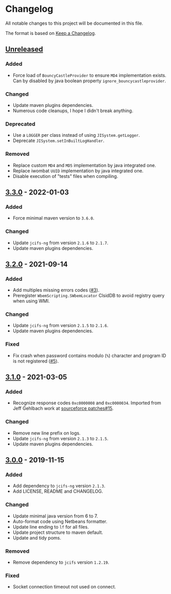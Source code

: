 # Changelog
All notable changes to this project will be documented in this file.

The format is based on [Keep a Changelog](https://keepachangelog.com/en/1.0.0/).

## [Unreleased]
### Added
- Force load of `BouncyCastleProvider` to ensure `MD4` implementation exists. Can by disabled by java boolean property `ignore_bouncycastleprovider`.

### Changed
- Update maven plugins dependencies.
- Numerous code cleanups, I hope I didn't break anything.

### Deprecated
- Use a `LOGGER` per class instead of using `JISystem.getLogger`.
- Deprecate `JISystem.setInBuiltLogHandler`.

### Removed
- Replace custom `MD4` and `MD5` implementation by java integrated one.
- Replace iwombat `UUID` implementation by java integrated one.
- Disable execution of "tests" files when compiling.

## [3.3.0] - 2022-01-03
### Added
- Force minimal maven version to `3.6.0`.

### Changed
- Update `jcifs-ng` from version `2.1.6` to `2.1.7`.
- Update maven plugins dependencies.

## [3.2.0] - 2021-09-14
### Added
- Add multiples missing errors codes ([#3]).
- Preregister `WbemScripting.SWbemLocator` ClsidDB to avoid registry query when using WMI.

### Changed
- Update `jcifs-ng` from version `2.1.5` to `2.1.6`.
- Update maven plugins dependencies.

### Fixed
- Fix crash when password contains modulo (`%`) character and program ID is not registered ([#5]).

[#3]: https://github.com/skyghis/j-interop-ng/issues/3
[#5]: https://github.com/skyghis/j-interop-ng/issues/5

## [3.1.0] - 2021-03-05
### Added
- Recognize response codes `0xc0000008` and `0xc0000034`. Imported from Jeff Gehlbach work at [sourceforce patches#15](https://sourceforge.net/p/j-interop/patches/15/).

### Changed
- Remove new line prefix on logs.
- Update `jcifs-ng` from version `2.1.3` to `2.1.5`.
- Update maven plugins dependencies.

## [3.0.0] - 2019-11-15
### Added
- Add dependency to `jcifs-ng` version `2.1.3`.
- Add LICENSE, README and CHANGELOG.

### Changed
- Update minimal java version from 6 to 7.
- Auto-format code using Netbeans formatter.
- Update line ending to `lf` for all files.
- Update project structure to maven default.
- Update and tidy poms.

### Removed
- Remove dependency to `jcifs` version `1.2.19`.

### Fixed
- Socket connection timeout not used on connect.

[Unreleased]: https://github.com/skyghis/j-interop-ng/compare/3.3.0...HEAD
[3.3.0]: https://github.com/skyghis/j-interop-ng/compare/3.2.0...3.3.0
[3.2.0]: https://github.com/skyghis/j-interop-ng/compare/3.1.0...3.2.0
[3.1.0]: https://github.com/skyghis/j-interop-ng/compare/3.0.0...3.1.0
[3.0.0]: https://github.com/skyghis/j-interop-ng/releases/tag/3.0.0
